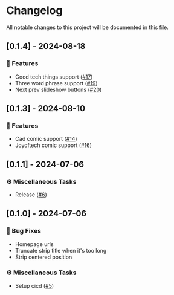 # Changelog

All notable changes to this project will be documented in this file.

## [0.1.4] - 2024-08-18

### 🚀 Features

- Good tech things support ([#17](https://github.com/newfla/daily-strip/pull/17))
- Three word phrase support ([#19](https://github.com/newfla/daily-strip/pull/19))
- Next prev slideshow buttons ([#20](https://github.com/newfla/daily-strip/pull/20))

<!-- generated by git-cliff -->
## [0.1.3] - 2024-08-10

### 🚀 Features

- Cad comic support ([#14](https://github.com/newfla/daily-strip/pull/14))
- Joyoftech comic support ([#16](https://github.com/newfla/daily-strip/pull/16))

<!-- generated by git-cliff -->
<!-- generated by git-cliff -->
## [0.1.1] - 2024-07-06

### ⚙️ Miscellaneous Tasks

- Release ([#6](https://github.com/newfla/daily-strip/pull/6))

<!-- generated by git-cliff -->
## [0.1.0] - 2024-07-06

### 🐛 Bug Fixes

- Homepage urls
- Truncate strip title when it's too long
- Strip centered position

### ⚙️ Miscellaneous Tasks

- Setup cicd ([#5](https://github.com/newfla/daily-strip/pull/5))

<!-- generated by git-cliff -->
